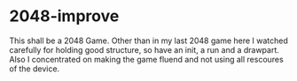 # 2048-improve

This shall be a 2048 Game.
Other than in my last 2048 game here I watched carefully for holding good structure, so have an init, a run and a drawpart.
Also I concentrated on making the game fluend and not using all rescoures of the device.
